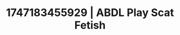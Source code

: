 ---
categories:
- Chastity play
- Retro fantasy play
- Threesome action
- Erotic dance
- VR porn
image: /assets/images/1747183455929.jpg
layout: post
seo:
  description: Featured content with artistic Scat Fetish, ABDL Play. HD images available.
  keywords: Scat Fetish, ABDL Play
  og_image: /assets/images/1747183455929.jpg
  schema_type: VisualArtwork
tags:
- ABDL Play
- Scat Fetish
- '#1747183455929'
title: 1747183455929 | ABDL Play Scat Fetish
---